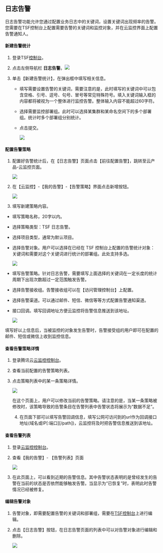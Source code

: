 ## 日志告警

日志告警功能允许您通过配置业务日志中的关键词，设置关键词出现频率的告警。您需要在TSF控制台上配置需要告警的关键词和监控对象，并在云监控界面上配置告警通知人。

#### 新建告警统计

1. 登录TSF[控制台](https://console.cloud.tencent.com/tsf)。

2. 点击左侧导航栏 **日志告警**。![](https://main.qcloudimg.com/raw/bf82e1df0751d10083dff258d0ac8d3e.png)

3. 单击【新建告警统计】，在弹出框中填写相关信息。

   - 填写需要设置告警的关键词，需要注意的是，此时填写的关键词中可以包含空格、引号、逗号、句号、冒号等常见特殊符号。填入关键词输入框的内容都将被视为一个整体进行监控告警。整体输入内容不能超过60字符。

   - 选择需要监控部署组。此时可以选择某集群和某命名空间下的多个部署组。统计时多个部署组分别统计。

   - 点击提交。

     ![](https://main.qcloudimg.com/raw/1c52067cfede4f26943367c18f346df5.png)

#### 配置告警策略

1. 配置好告警统计后，在【日志告警】页面点击【前往配置告警】，跳转至云产品-云监控页面。

   ![](https://main.qcloudimg.com/raw/3cdcbb28a66d72fe77220ab9f6668960.png)

2. 在【云监控】-【我的告警】-【告警策略】界面点击新增按钮。

   ![](https://main.qcloudimg.com/raw/dce48b35e95c932b4629e726c0f524aa.png)

3.  填写新建策略内容。

   - 填写策略名称，20字以内。

   - 选择策略类型：TSF 日志告警。

   - 选择项目类型，通常为默认项目。

   - 选择告警对象。用户可以选择在已经在 TSF 控制台上配置的告警统计对象：关键词和需要对这个关键词进行统计的部署组。此处支持多选。

     ![](https://main.qcloudimg.com/raw/afca84fab74a2c359a3baacee6573207.png)

   - 填写告警策略。针对日志告警，需要填写上面选择的关键词在一定长度的统计周期下出现次数超过一定范围触发告警。

   - 选择告警接收组。告警接收组可以在【访问管理控制台】上配置。

   - 选择告警渠道。可以通过邮件、短信、微信等等方式配置告警通知渠道。

   - 接口回调。填写回调地址方便云监控将告警信息推送到该地址。

     ![](https://main.qcloudimg.com/raw/75e30dc6e2f188de9d7f13e5351b4105.png)



填写好以上信息后，当被监控的对象发生告警时，告警接受组的用户即可在配置的邮件、短信或微信上收到监控信息。

#### 查看告警策略详情

1. 登录腾讯云[云监控控制台](https://console.cloud.tencent.com/monitor/policylist)。

2. 查看当前配置的告警策略列表。

3. 点击策略列表中的某一条策略详情。

   

   ![](https://main.qcloudimg.com/raw/0e6231281eeb6ecfbe5009184dd7b27c.png)

   在这个页面上，用户可以修改当前的告警策略。请注意的是，当某一条策略被修改时，该策略导致的告警条目在告警列表中告警状态将展示为“数据不足”。

   4. 在页面下部可以填写告警回调信息，填写公网可访问到的url作为回调接口地址(域名或IP[:端口][/path])，云监控将及时把告警信息推送到该地址。 

#### 查看告警列表

1. 登录[云监控控制台](https://console.cloud.tencent.com/monitor/myalarm)。

2. 查看【我的告警】- 【告警列表】页面

   ![](https://main.qcloudimg.com/raw/359b1e0a83da44afee634d284dc8d1e9.png)

3. 在此页面上，可以看到近期的告警信息。其中告警状态表明的是曾经发生的告警在当前的状态是否依然能够触发告警。当显示为“已恢复”时，表明此时告警情况已经被修复。

#### 编辑告警对象

1. 告警对象，即需要配置告警的关键词和部署组，需要在[TSF控制台](https://console.cloud.tencent.com/tsf/alarm-monitor)上进行编辑。

2. 点击【日志告警】按钮，在日志告警页面的列表中可以对告警对象进行编辑和删除。

   ![](https://main.qcloudimg.com/raw/52dc98df588158ed81606350e08c62d3.png)

